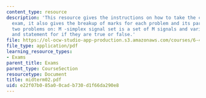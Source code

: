 ```yaml
---
content_type: resource
description: 'This resource gives the instructions on how to take the closed book
  exam, it also gives the breakup of marks for each problem and its parts. It cotains
  two problems on: M -simplex signal set is a set of M signals and various propositions
  and statement for if they are true or false.'
file: https://ol-ocw-studio-app-production.s3.amazonaws.com/courses/6-451-principles-of-digital-communication-ii-spring-2005/e22f07b085a00cadb730d1f66da290e8_midterm02.pdf
file_type: application/pdf
learning_resource_types:
- Exams
parent_title: Exams
parent_type: CourseSection
resourcetype: Document
title: midterm02.pdf
uid: e22f07b0-85a0-0cad-b730-d1f66da290e8
---
```

